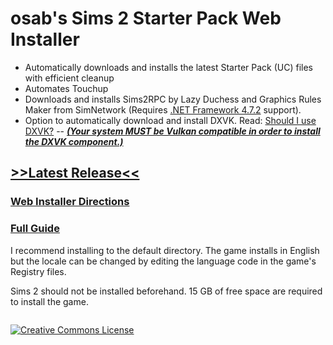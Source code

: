 # osab's Sims 2 Starter Pack Web Installer


- Automatically downloads and installs the latest Starter Pack (UC) files with efficient cleanup 
- Automates Touchup
- Downloads and installs Sims2RPC by Lazy Duchess and Graphics Rules Maker from SimNetwork (Requires <a href="https://dotnet.microsoft.com/en-us/download/dotnet-framework/net472">.NET Framework 4.7.2</a> support).
- Option to automatically download and install DXVK. Read: <a href="https://docs.google.com/document/d/1UT0HX3cO4xLft2KozGypU_N7ZcGQVr-54QD9asFsx5U/edit#heading=h.njuveoipg82w">Should I use DXVK?</a> 
-- <a href="https://github.com/skeeto/vulkan-test/releases/latest">***(Your system MUST be Vulkan compatible in order to install the DXVK component.)***</a>

## <a href="https://github.com/voicemxil/TS2-Starter-Pack-webinstall/releases">>>Latest Release<<</a>

### <a href="https://github.com/voicemxil/TS2-Starter-Pack/wiki/How-to-install-The-Sims-2-with-the-Web-Installer">Web Installer Directions</a>
### <a rel="guide" href="https://docs.google.com/document/d/1UT0HX3cO4xLft2KozGypU_N7ZcGQVr-54QD9asFsx5U/edit#heading=h.go5uggiu16vc">Full Guide</a><br>
I recommend installing to the default directory. The game installs in English but the locale can be changed by editing the language code in the game's Registry files.

Sims 2 should not be installed beforehand. 15 GB of free space are required to install the game.

[<img src="https://discordapp.com/api/guilds/912700195249197086/widget.png?style=banner3" alt="">](https://discord.com/invite/zzjHj2jxHV)

<a rel="license" href="http://creativecommons.org/licenses/by-nc-sa/4.0/"><img alt="Creative Commons License" style="border-width:0" src="https://i.creativecommons.org/l/by-nc-sa/4.0/88x31.png" /></a><br />
